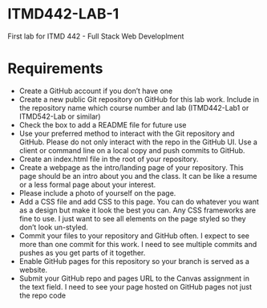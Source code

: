 # ITMD442-LAB-1
 First lab for ITMD 442 - Full Stack Web Developlment

# Requirements
- Create a GitHub account if you don’t have one
- Create a new public Git repository on GitHub for this lab work. Include in the repository name which course number and lab (ITMD442-Lab1 or ITMD542-Lab or similar)
- Check the box to add a README file for future use
- Use your preferred method to interact with the Git repository and GitHub. Please do not
only interact with the repo in the GitHub UI. Use a client or command line on a local
copy and push commits to GitHub.
- Create an index.html file in the root of your repository.
- Create a webpage as the intro/landing page of your repository. This page should be an intro about you and the class. It can be like a resume or a less formal page about your interest. 
- Please include a photo of yourself on the page. 
- Add a CSS file and add CSS to this page. You can do whatever you want as a design but make it look the best you can. Any CSS frameworks are fine to use. I just want to see all elements on the page styled so they don’t look un-styled.
- Commit your files to your repository and GitHub often. I expect to see more than one commit for this work. I need to see multiple commits and pushes as you get parts of it together.
- Enable GitHub pages for this repository so your branch is served as a website.
- Submit your GitHub repo and pages URL to the Canvas assignment in the text field. I need to see your page hosted on GitHub pages not just the repo code
